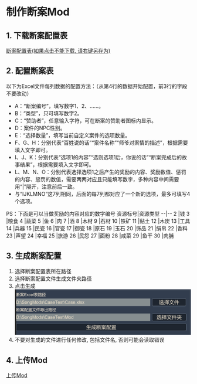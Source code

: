 # 制作断案Mod
## 1. 下载断案配置表
[断案配置表(如果点击不能下载, 请右键另存为)](/Asset/Case.xlsx)
## 2. 配置断案表 
以下为Excel文件每列数据的配置方法：（从第4行的数据开始配置，前3行的字段不要改动）
- A：“断案编号”，填写数字1、2、……。
- B：“类型”，只可填写数字2。
- C：“赞助者”，任意输入字符，可在断案的赞助者图标内显示。
- D：案件的NPC性别。
- E：“选择数量”，填写当前自定义案件的选项数量。
- F、G、H：分别代表“百姓说的话”“案件名称”“师爷对案情的描述”，根据需要填入文字即可。
- I、J、K：分别代表“选项1的内容”“选则选项1后，你说的话”“断案完成后的故事结果”，根据需要填入文字即可。
- L、M、N、O：分别代表选择选项1之后产生的奖励的内容、奖励数值、惩罚的内容、惩罚的数值，需要两两对应且只能填写数字，多种内容中间需要用“|”隔开，注意前后一致。
- 与“IJKLMNO”这7列相同，后面的每7列都对应了一个新的选项，最多可填写4个选项。

PS：下面是可以当做奖励的内容对应的数字编号
资源标号|资源类型
--|--
2  |钱
3	|粮食
4	|蔬菜
5	|鱼
6	|肉
7	|酒
8	|木材
9	|石材
10	|铁矿
11	|黏土
12	|木炭
13	|工具
14	|兵器
15	|民瓷
16	|官瓷
17	|御瓷
18	|原石
19	|玉石
20	|饰品
21	|绢帛
22	|香料
23	|声望
24	|幸福
25	|旅游
26	|民怨
27	|面粉
28	|咸菜
29	|鱼干
30	|肉脯

## 3. 生成断案配置
   1. 选择断案配置表所在路径
   2. 选择断案配置文件生成文件夹路径
   3. 点击生成
   ![](/images/QQ截图20240227093441.png)
   4. 不要对生成的文件进行任何修改, 包括文件名, 否则可能会读取错误
## 4. 上传Mod
[上传Mod](/UploadMod.md)